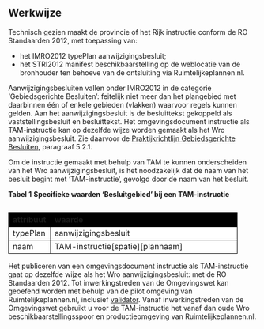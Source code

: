 ## Werkwijze

Technisch gezien maakt de provincie of het Rijk instructie conform de RO Standaarden 2012, met toepassing van: 
- het IMRO2012 typePlan aanwijzigingsbesluit;
- het STRI2012 manifest beschikbaarstelling op de weblocatie van de bronhouder ten behoeve van de ontsluiting via Ruimtelijkeplannen.nl.

Aanwijzigingsbesluiten vallen onder IMRO2012 in de categorie ‘Gebiedsgerichte Besluiten’: feitelijk niet meer dan het plangebied met daarbinnen één of enkele gebieden (vlakken) waarvoor regels kunnen gelden. Aan het aanwijzigingsbesluit is de besluittekst gekoppeld als vaststellingsbesluit en besluittekst. Het omgevingsdocument instructie als TAM-instructie kan op dezelfde wijze worden gemaakt als het Wro aanwijzigingsbesluit. Zie daarvoor de <a href='https://docs.geostandaarden.nl/ro/gb2012/#aanwijzing' target='_blank'>Praktijkrichtlijn Gebiedsgerichte Besluiten</a>, paragraaf 5.2.1.

Om de instructie gemaakt met behulp van TAM te kunnen onderscheiden van het Wro aanwijzigingsbesluit, is het noodzakelijk dat de naam van het besluit begint met ‘TAM-instructie‘, gevolgd door de naam van het besluit. 

<b>Tabel</b> <b>1</b> <b>Specifieke waarden ‘Besluitgebied’ bij een TAM-instructie</b>

<table style='width: 100%;'><caption></caption>
<colgroup><col id='col1' style='width: 18.27882960413081%;'
<col id='col2' style='width: 81.7211703958692%;'
</colgroup>
<thead valign='top'><tr><th align='left' style='border-top: 0.75pt solid #000000; border-left: 0.75pt solid #000000; border-bottom: 0.75pt solid #000000; border-right: 0.75pt solid #000000; background-color: #000000;'><b>attribuut</b>

</th>
<th align='left' style='border-top: 0.75pt solid #000000; border-left: 0.75pt solid #000000; border-bottom: 0.75pt solid #000000; border-right: 0.75pt solid #000000; background-color: #000000;'><b>waarde</b>

</th>
</tr>
</thead>
<tbody valign='top'><tr><td align='left' style='border-top: 0.75pt solid #000000; border-left: 0.75pt solid #000000; border-bottom: 0.75pt solid #000000; border-right: 0.75pt solid #000000; background-color: #FFFFFF;'>typePlan

</td>
<td align='left' style='border-top: 0.75pt solid #000000; border-left: 0.75pt solid #000000; border-bottom: 0.75pt solid #000000; border-right: 0.75pt solid #000000; background-color: #FFFFFF;'>aanwijzigingsbesluit

</td>
</tr>
<tr><td align='left' style='border-top: 0.75pt solid #000000; border-left: 0.75pt solid #000000; border-bottom: 0.75pt solid #000000; border-right: 0.75pt solid #000000; background-color: #FFFFFF;'>naam

</td>
<td align='left' style='border-top: 0.75pt solid #000000; border-left: 0.75pt solid #000000; border-bottom: 0.75pt solid #000000; border-right: 0.75pt solid #000000; background-color: #FFFFFF;'>TAM-instructie[spatie][plannaam]

</td>
</tr>
</tbody>
</table>

Het publiceren van een omgevingsdocument instructie als TAM-instructie gaat op dezelfde wijze als het Wro aanwijzigingsbesluit: met de RO Standaarden 2012. 
Tot inwerkingstreden van de Omgevingswet kan geoefend worden met behulp van de pilot omgeving van Ruimtelijkeplannen.nl, inclusief <a href='https://pilot.ruimtelijkeplannen.nl/validator' target='_blank'>validator</a>. Vanaf inwerkingstreden van de Omgevingswet gebruikt u voor de TAM-instructie het vanaf dan oude Wro beschikbaarstellingsspoor en productieomgeving van Ruimtelijkeplannen.nl. 


